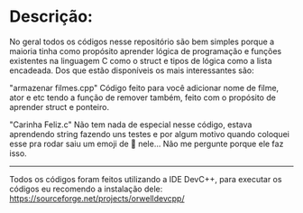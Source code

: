 # Descrição:
No geral todos os códigos nesse repositório são bem simples porque a maioria tinha como propósito aprender lógica de programação e funções existentes na linguagem C como o struct e tipos de lógica como a lista encadeada.
Dos que estão disponíveis os mais interessantes são:

"armazenar filmes.cpp" 
Código feito para você adicionar nome de filme, ator e etc tendo a função de remover também, feito com o propósito de aprender struct e ponteiro.

"Carinha Feliz.c"
Não tem nada de especial nesse código, estava aprendendo string fazendo uns testes e por algum motivo quando coloquei esse pra rodar saiu um emoji de 🙂 nele...
Não me pergunte porque ele faz isso.

---

Todos os códigos foram feitos utilizando a IDE DevC++, para executar os códigos eu recomendo a instalação dele:
https://sourceforge.net/projects/orwelldevcpp/
